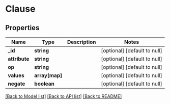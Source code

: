 # Clause

## Properties
Name | Type | Description | Notes
------------ | ------------- | ------------- | -------------
**_id** | **string** |  | [optional] [default to null]
**attribute** | **string** |  | [optional] [default to null]
**op** | **string** |  | [optional] [default to null]
**values** | **array[map]** |  | [optional] [default to null]
**negate** | **boolean** |  | [optional] [default to null]

[[Back to Model list]](../README.md#documentation-for-models) [[Back to API list]](../README.md#documentation-for-api-endpoints) [[Back to README]](../README.md)


